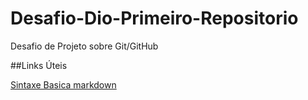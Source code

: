 # Desafio-Dio-Primeiro-Repositorio
Desafio de Projeto sobre Git/GitHub


##Links Úteis

[Sintaxe Basica markdown](https://www.markdownguide.org/basic-syntax/)
